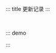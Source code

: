 ::: title 更新记录
:::

<lay-timeline style="padding-left:30px;padding-top:30px;">
  <lay-timeline-item title="尾版本号：日常问题更新。" simple></lay-timeline-item>
  <lay-timeline-item title="次版本号：带有新特性的向下兼容的版本。" simple></lay-timeline-item>
  <lay-timeline-item title="主版本号：含有破坏性更新和新特性，不在发布周期内。" simple></lay-timeline-item>
</lay-timeline>

::: demo
<template>
<lay-timeline>
  <lay-timeline-item title="1.0.x">
      <ul> 
      <a name="1-0-3"> </a> 
      <li> 
        <h3>1.0.3 <span class="layui-badge-rim">2022-04-14</span></h3> 
        <ul>
          <li>[新增] empty 组件 image 插槽, 支持自定义 image。</li>
          <li>[新增] badge 组件 ripple 属性, 开启水波纹动画, 仅适用于 type 为 dot 时。</li>
          <li>[新增] table 组件 column 配置 align 属性, 支持 left center right 对齐方式。</li>
          <li>[新增] upload 组件 disabled-preview 属性, 上传预览区域添加禁用状态。</li>
          <li>[修复] upload 组件 cut 属性, 开启时丢失图片信息。</li>
          <li>[修复] table 组件 column 存在 1px 宽度误差。</li>
        </ul> 
      </li>
    </ul>
    <ul> 
      <a name="1-0-2"> </a> 
      <li> 
        <h3>1.0.2 <span class="layui-badge-rim">2022-04-09</span></h3> 
        <ul>
          <li>[新增] button 组件 border-style 属性, 自定义边框样式。</li>
          <li>[新增] carousel 组件 interval 属性, 用于控制轮播间隔。</li>
          <li>[新增] config-provider 组件 dark-partial 属性, 夜间主题偏好配置。</li>
          <li>[新增] carousel 组件 autoplay 属性, 开启自动轮播, 默认为 true。</li>
          <li>[修复] page 组件 pages 属性为单数时, 页码计算错误。</li>
          <li>[修复] panel 组件 background-color 为透明的问题。</li>
          <li>[修复] tab 组件 layui-tab-head 默认存在背景色。</li>
          <li>[修复] button-group 组件 first-child 样式。</li>
          <li>[修复] dark 模式 step 组件线条不显示。</li>
          <li>[修复] scroll 组件屏幕缩放时样式异常。</li>
        </ul> 
      </li>
    </ul>
    <ul> 
      <a name="1-0-1"> </a> 
      <li> 
        <h3>1.0.1 <span class="layui-badge-rim">2022-04-06</span></h3> 
        <ul>
          <li>[新增] select 组件 search 事件, 搜索回调。</li>
          <li>[新增] select 组件 keyword 属性, 提供关键词检索。</li>
          <li>[新增] upload 组件 cut cutOptions 属性, 支持上传裁剪。</li>
          <li>[新增] timeline 组件 direction 属性, 支持垂直与水平布局。</li>
          <li>[新增] dropdown 组件 open 与 hide 事件,于打开与关闭后的逻辑处理。</li>
          <li>[新增] dropdown 组件 disabled 属性, 禁止下拉框展示。</li>
          <li>[新增] date-picker 组件 disabled 属性, 禁止修改。</li>
          <li>[修复] date-picker 组件右下角实时数据无法联动。</li>
          <li>[修复] table 组件 datasource 属性丢失响应。 </li>
          <li>[修复] input 组件 readonly 属性不生效。</li> 
        </ul> 
      </li>
    </ul>
    <ul> 
      <a name="1-0-0"> </a> 
      <li> 
        <h3>1.0.0 <span class="layui-badge-rim">2022-04-02</span></h3> 
        <ul>
          <li>[重要] 修订 version 为 1.0.0。</li>
          <li>[新增] empty 组件 extra 插槽, 支持扩展内容。</li>
          <li>[新增] result 组件 extra 插槽, 支持扩展内容。</li>
          <li>[新增] exception 组件 extra 插槽, 支持扩展内容。</li>
          <li>[新增] switch 组件 onswitch-value 属性, 默认为 true。</li>
          <li>[新增] switch 组件 unswitch-value 属性, 默认为 false。</li>
          <li>[新增] date-picker 组件 time 属性, 支持 时 分 秒 选择。</li>
          <li>[新增] date-picker 组件 yearmonth 属性, 支持 年 月 选择。</li>
          <li>[新增] tab 组件 position 属性, 用于支持不同方向的选项卡标题。</li>
          <li>[修复] date-picker 组件 type 属性为 time 时, v-model 默认不生效。</li>
          <li>[修复] date-picker 组件 12 小时制为 24 小时制。</li>
          <li>[修复] transfer 组件 showSearch 属性类型警告。</li>              
          <li>[修复] upload 组件 number 属性必填警告。</li>
          <li>[修复] variable 全局变量重复导入的问题。</li>
          <li>[修复] menu 组件 openKeys 属性失效。</li>
          <li>[支持] animation 点击演示。</li>
          <li>[支持] icon 列表复制。</li>
          <li>[支持] 夜间模式。</li>
        </ul> 
      </li>
    </ul>
  </lay-timeline-item>
  <lay-timeline-item title="0.4.x">
    <ul> 
      <a name="0-4-4"> </a> 
      <li> 
        <h3>0.4.4 <span class="layui-badge-rim">2022-03-29</span></h3> 
        <ul>
          <li>[新增] button 组件 prefix-icon 属性。</li>
          <li>[新增] button 组件 suffix-icon 属性。</li>
          <li>[新增] date-picker 组件 清空 操作, 清空选择日期。</li>
          <li>[新增] date-picker 组件 确认 操作, 关闭选择面板。</li>
          <li>[新增] date-picker 组件 type 属性 year 值, 支持 年份 选择。</li>
          <li>[新增] date-picker 组件 type 属性 month 值, 支持 月份 选择。</li>
          <li>[修复] date-picker 组件 type 属性为 datetime 时候面板不显示。</li>
          <li>[新增] card 组件 shadow 属性, 可选值 hover, always, never。</li>
          <li>[新增] table 组件 row 和 row-double 时间的 event 参数。</li>
          <li>[新增] table 组件 contextmenu 行右键事件。</li>
          <li>[支持] cdn 直接导入使用。</li>
        </ul> 
      </li>
    </ul>
    <ul> 
      <a name="0-4-3"> </a> 
      <li> 
        <h3>0.4.3 <span class="layui-badge-rim">2022-03-27</span></h3> 
        <ul>
          <li>[新增] upload 文件上传组件。</li>
          <li>[新增] date-picker 组件 name 属性, 等同原生 name 属性。</li>
          <li>[新增] date-picker 组件 type 属性 date 值, 支持日期选择。 </li>
          <li>[新增] date-picker 组件 type 属性 datetime 值, 支持日期时间选择。</li>
          <li>[新增] date-picker 组件 now 操作, 将 年 月 日 重置为当前日期。</li>
          <li>[新增] table 组件 data 属性 titleSlot 选项, 自定义标题插槽。</li>
          <li>[修复] menu 组件 level 属性的语义与实际功能相悖。</li>
          <li>[修复] input 组件 height 高度固定 38 px。</li>
          <li>[修复] step 组件 line 样式。</li>
          <li>[依赖] monent 日期 js 框架。</li>
        </ul> 
      </li>
    </ul>
    <ul> 
      <a name="0-4-2"> </a> 
      <li> 
        <h3>0.4.2 <span class="layui-badge-rim">2022-03-26</span></h3> 
        <ul>
          <li>[新增] card 组件 extra 插槽。</li>
          <li>[新增] switch 组件 onswitch-color 属性。</li>
          <li>[新增] switch 组件 unswitch-color 属性。</li>
          <li>[修复] docsearch peer dependencies 警告。</li>
          <li>[修复] select 组件 input border 显示问题。</li>
          <li>[优化] card 组件 header 插槽为 title 插槽。</li>
          <li>[优化] switch 组件 in-active-text 为 unswitch-text 属性, 默认不显示。</li>
          <li>[优化] switch 组件 active-text 为 onswitch-text 属性, 默认不显示。</li>
          <li>[优化] switch 组件样式。</li>
        </ul> 
      </li>
    </ul>
    <ul> 
      <a name="0-4-1"> </a> 
      <li> 
        <h3>0.4.1 <span class="layui-badge-rim">2022-03-25</span></h3> 
        <ul>
          <li>[新增] switch 组件 onswitch-icon 插槽。</li>
          <li>[新增] switch 组件 unswitch-icon 插槽。</li>
          <li>[新增] transition 组件 type 属性, 默认为 collapse 过渡。</li>
          <li>[新增] transition 组件 enable 属性, 默认为 true 启用动画。</li>
          <li>[新增] transition 组件 type 属性 fade 值, 提供淡出淡入效果。</li>
          <li>[新增] menu 组件 collapseTransition 属性, 是否启用折叠动画, 默认为 true。</li>
          <li>[新增] collapse 组件 collapseTransition 属性, 是否启用折叠动画, 默认为 true。</li>
          <li>[新增] tree 组件 collapseTransition 属性, 是否启用折叠动画, 默认为 true。</li>
          <li>[新增] input 组件 allow-clear 属性, 提供输入清空。</li>
          <li>[新增] input 组件 prefix 插槽, 提供前缀设置。</li>
          <li>[新增] input 组件 suffix 插槽, 提供后缀设置。</li>
        </ul> 
      </li>
    </ul>
    <ul> 
      <a name="0-4-0"> </a> 
      <li> 
        <h3>0.4.0 <span class="layui-badge-rim">2022-03-17</span></h3> 
        <ul>
          <li>[新增] notice-bar 通告栏。</li>
          <li>[新增] scroll 虚拟滚动组件。</li> 
          <li>[新增] transition 过渡动画组件。</li>
          <li>[新增] collapse 折叠面板过渡动画。</li>
          <li>[新增] table 表格组件 excel 导出工具栏。</li>
          <li>[新增] table column 选项 sort 属性, 开启字段排序。</li>
          <li>[新增] page 分页组件 v-model 属性, 支持默认页设置。</li>
          <li>[新增] dropdown-menu 与 dropdown-menu-item 下拉菜单组件。</li>
          <li>[新增] date-picker 日期选择组件, 支持年月, 日期, 时间。</li>
          <li>[新增] transfer 穿梭框组件 showSearch 开启搜索属性。</li>
          <li>[修复] carousel-item 轮播项使用 v-for 无法渲染。</li>
          <li>[修复] checkbox 复选框组件, 选中颜色丢失。</li>
          <li>[修复] slider 滑块组件, 默认 step 值异常。</li>
          <li>[修复] form 表单错误提示没有间距的问题。</li>
          <li>[升级] layer-vue 1.3.10 版本。</li>
        </ul> 
      </li>
    </ul>
  </lay-timeline-item>
  <lay-timeline-item title="0.3.x">
    <ul> 
      <a name="0-3-9"></a> 
      <li> 
        <h3>0.3.9 <span class="layui-badge-rim">2022-03-08</span></h3> 
        <ul> 
          <li>[重构] count-up 组件。</li>
          <li>[新增] algolia 文档搜索引擎。</li>
          <li>[新增] theme 主题 neutral 辅色配置。</li>
          <li>[新增] menuItem 与 subMenu 组件 title 与 icon 插槽。</li>
          <li>[新增] menu 菜单 collapse 属性, 支持折叠。</li>
          <li>[修复] menu 菜单 inverted 跟随主题配置。</li>
          <li>[删除] menuItem 菜单项 title 属性。</li>
          <li>[删除] subMenu 菜单集 title 属性。</li>
          <li>[升级] layer-vue 1.3.8 版本。</li>
        </ul> 
      </li>
    </ul>
    <ul> 
      <a name="0-3-8"> </a> 
      <li> 
        <h3>0.3.8 <span class="layui-badge-rim">2022-02-21</span></h3> 
        <ul> 
          <li>[新增] fullscreen 全屏组件。</li>
          <li>[新增] icon-picker 颜色选择器。</li>
          <li>[新增] config-provider 全局配置, 用于主题与国际化切换。</li>
          <li>[修复] container 容器在不同的分辨率无法自适应的问题</li>
          <li>[修复] dropdown 组件无法嵌套使用的问题。</li>
          <li>[修复] menu 组件导航模式菜单错位问题。 </li>
          <li>[修复] quote 引用的 nm 灰色主题失效。</li>
          <li>[升级] icons-vue 1.0.7 版本。</li>
          <li>[升级] layer-vue 1.3.5 版本。</li>
        </ul> 
      </li>
    </ul>
     <ul> 
      <a name="0-3-7"> </a> 
      <li> 
        <h3>0.3.7 <span class="layui-badge-rim">2022-02-07</span></h3> 
        <ul> 
          <li>[新增] slider 滑块组件 setp 属性, 支持设置步长。</li>
          <li>[新增] index.less 样式文件, 支持一定程度的主题定制。</li>
          <li>[移除] `defineProps`,`defineEmits` 两个全局宏命令引入，消除控制台警告。</li>
          <li>[修复] menu 组件 inverted 属性不兼容 string 类型。</li>
          <li>[修复] menu 组件 level 属性不兼容 string 类型。</li>
          <li>[升级] icons-vue 1.0.4 版本。</li>
          <li>[升级] layer-vue 1.3.3 版本。</li>
        </ul> 
      </li>
    </ul>
    <ul> 
      <a name="0-3-6"> </a> 
      <li> 
        <h3>0.3.6 <span class="layui-badge-rim">2022-02-02</span></h3> 
        <ul> 
          <li>[新增] result 结果组件, 提供 success error 通用状态页。</li>
          <li>[新增] exception 异常组件, 提供 403, 404, 500 通用异常页。</li>
          <li>[新增] menu 组件 level 属性, 控制菜单层级之间的背景色差异。</li>
          <li>[新增] menu 组件 inverted 属性, 提供另一种树形菜单选中效果。</li>
          <li>[新增] menu 组件 theme 属性, 可选值 light 和 dark。</li>
          <li>[修复] table 组件 header 不随 body 滚动。</li>
          <li>[升级] vue 3.2.29 版本。</li>
        </ul> 
      </li>
    </ul>
    <ul> 
      <a name="0-3-5"> </a> 
      <li> 
        <h3>0.3.5 <span class="layui-badge-rim">2022-01-24</span></h3> 
        <ul> 
          <li>[新增] split-panel 分割面板, 高度灵活的布局组件。</li>
          <li>[新增] layer 弹层 type 属性 drawer 可选值, 提供抽屉模式。</li>
          <li>[修复] tab-item 组件 closable 属性警告, 兼容 string 类型。</li>
          <li>[修复] dropdown 下拉菜单 content 显示位置问题。</li>
          <li>[升级] icons-vue 1.0.3 版本。</li>
          <li>[升级] layer-vue 1.3.1 版本。</li>
        </ul> 
      </li>
    </ul>
    <ul> 
      <a name="0-3-4"> </a> 
      <li> 
        <h3>0.3.4 <span class="layui-badge-rim">2022-01-19</span></h3> 
        <ul> 
          <li>[新增] avatar-list 头像列表组件。</li>
          <li>[新增] tab-item 选项卡组件 closable 属性, 控制当前选项卡 close 支持。</li>
          <li>[修复] button 按钮 disabled 为 true 时, 触发 click 事件。</li>
          <li>[修复] menu-item 与 sub-menu 组件的 title 属性必填警告。</li> 
          <li>[修复] layout 组件 side 因 flex 布局宽度不固定。</li>
          <li>[优化] layer 的 children slot 渲染机制。</li>
          <li>[升级] layer-vue 1.2.5 版本。</li>
          <li>[升级] vue 3.2.27 版本。</li>   
        </ul> 
      </li>
    </ul>
    <ul> 
      <a name="0-3-3"> </a> 
      <li> 
        <h3>0.3.3 <span class="layui-badge-rim">2022-01-09</span></h3> 
        <ul> 
          <li>[新增] setup 步骤条组件。</li>
          <li>[新增] slider 滑块组件 vertical 属性, 支持垂直布局。</li>
          <li>[新增] timeline-item 时间线组件 dot 插槽, 支持自定义节点内容。</li>
          <li>[新增] sub-menu 目录组件, 与 menu-item 组合使用。</li>
          <li>[修复] menu 菜单组件 layui-nav-more 切换动画。</li>
          <li>[修复] select 下拉选择组件外部参数变更组件内的数值不生效的问题</li>
          <li>[修复] page 分页组件 limit 数量过多时, 展示部分页数。</li>
          <li>[推出] layui-vue-admin 后台模板 </li>
        </ul> 
      </li>
    </ul>
    <ul> 
      <a name="0-3-2"> </a> 
      <li> 
        <h3>0.3.2 <span class="layui-badge-rim">2022-01-03</span></h3> 
        <ul> 
          <li>[新增] skeleton 骨架屏组件。</li>
          <li>[重构] tooltip 内部 popper 组件，支持移动到 tooltip 内部。</li>
          <li>[增强] layer 部分函数 msg open confirm 等, content 支持 VNode 类型。</li>
          <li>[增强] menu 菜单组件, 初步支持无限级嵌套。</li>
          <li>[修复] layer.close layer.closeAll 函数无法触发 OutAnim 过度动画问题。</li>
          <li>[废弃] menu-child-item 组件, 使用 menu-item 替代。</li>
          <li>[升级] layer-vue 1.2.4 版本。</li>
        </ul> 
      </li>
    </ul>
    <ul> 
      <a name="0-3-1"> </a> 
      <li> 
        <h3>0.3.1 <span class="layui-badge-rim">2021-12-28</span></h3> 
        <ul> 
          <li>[新增] count-up 数字滚动组件。</li>
          <li>[新增] slider 滑块 range 属性, 支持区间取值。</li>
          <li>[新增] button 按钮 disabled 属性, 删除 type 属性 disabled 值。</li>  
          <li>[修复] 演示站点剪贴板功能，http下不能使用的问题。</li>  
          <li>[修复] checkbox 复选框 modelValue 属性必填警告。</li>  
          <li>[修复] formItem 内下拉框组件校验不通过边框未标红问题。</li>  
          <li>[修复] rate 评分 mouseleave 事件绑定警告。</li>
          <li>[修复] npm 安装 layui-vue 不必要的依赖警告。</li>  
          <li>[集成] eslint, prettier 规范插件 。</li>  
          <li>[升级] icons-vue 1.0.2 版本。</li>  
        </ul> 
      </li>
    </ul>
  </lay-timeline-item>
  <lay-timeline-item title="0.2.x">
  <ul> 
      <a name="0-2-9"> </a> 
      <li> 
        <h3>0.2.9 <span class="layui-badge-rim">2021-12-21</span></h3> 
        <ul> 
          <li>[新增] backtop 返回顶部组件, 支持自定义功能。</li> 
          <li>[新增] slider 滑动型输入器，展示当前值和可选范围。</li> 
          <li>[新增] select 下拉选择组件 multiple 属性, 支持多选策略。</li> 
          <li>[新增] form 表单组件内置验证, 提供 rules 配置自定义验证规则。</li>
          <li>[新增] layer 组件 resize 方法, 重置 area 与 offset 状态。</li>
          <li>[修复] layer 弹层 v-model 切换状态后, 让其保持 area 与 offset 状态。</li>
          <li>[修复] transfer 穿梭框组件按钮样式, 使其增加减少操作按钮对齐。</li>
          <li>[修复] tree 树开启 checkbox 时, 无法选中的问题。</li>
          <li>[升级] layer-vue 1.2.2 版本。</li>      
        </ul> 
      </li>
    </ul>
    <ul> 
      <a name="0-2-8"> </a> 
      <li> 
        <h3>0.2.8 <span class="layui-badge-rim">2021-12-15</span></h3> 
        <ul> 
          <li>[新增] tooltip 警告提示，展现需要关注的信息。</li> 
          <li>[新增] input-number 数字输入框, 通过鼠标或键盘，输入范围内的数值。</li> 
          <li>[新增] layer 组件 isHtmlFangement 属性，函数调用时，用于解析 html 片段。</li>
          <li>[新增] layer 组件 resize 属性, 开启弹层尺寸拉伸, 常用于 页面层 与 Iframe 层。</li>
          <li>[加强] layer 组件 area 属性, 支持 字符串 与 数组 类型, 默认 auto 宽高根据内容自适应。</li>
          <li>[修复] layer 组件 body 禁用拖动, 仅支持标题拖动窗体。</li>
          <li>[修复] icon-picker 组件 select 图标时, 自动隐藏选择内容。</li>
          <li>[修复] dropdown 组件触发方式为 hover 时，移动不到菜单子项的问题</li>
          <li>[集成] utteranc.es 插件, 基于 issues 提供为文档提供留言能力。</li>
          <li>[升级] layer-vue 1.2.0, 更稳定的 layer 版本。</li>
          <li>[升级] vue 3.2.26 版本。</li>
        </ul> 
      </li>
    </ul>
  </lay-timeline-item>
  <lay-timeline-item title="0.1.x">
    <ul> 
      <a name="0-2-7"> </a> 
      <li> 
        <h3>0.1.0 <span class="layui-badge-rim">2021-12-10</span></h3> 
        <ul> 
          <li>孵化。</li>
        </ul> 
      </li>
    </ul>
  </lay-timeline-item>
</lay-timeline>
</template>

<script>
import { ref } from 'vue'

export default {
  setup() {

    return {
    }
  }
}
</script>

:::
